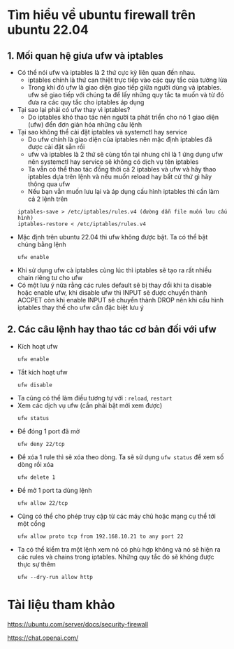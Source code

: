 # Tìm hiểu về ubuntu firewall trên ubuntu 22.04
## 1. Mối quan hệ giưa ufw và iptables
- Có thể nói ufw và iptables là 2 thứ cực kỳ liên quan đến nhau. 
  - iptables chính là thứ can thiệt trực tiếp vào các quy tắc của tường lửa
  - Trong khi đó ufw là giao diện giao tiếp giữa người dùng và iptables. ufw sẽ giao tiếp với chúng ta để lấy những quy tắc ta muốn và từ đó đưa ra các quy tắc cho iptables áp dụng
- Tại sao lại phải có ufw thay vì iptables?
  - Do iptables khó thao tác nên người ta phát triển cho nó 1 giao diện (ufw) đển đơn giản hóa những câu lệnh
- Tại sao không thể cài đặt iptables và systemctl hay service
  - Do ufw chính là giao diện của iptables nên mặc định iptables đã được cài đặt sẵn rồi
  - ufw và iptables là 2 thứ sẽ cùng tồn tại nhưng chỉ là 1 ứng dụng ufw nên systemctl hay service sẽ không có dịch vụ tên iptables 
  - Ta vẫn có thể thao tác đồng thời cả 2 iptables và ufw và hãy thao iptables dựa trên lệnh và nếu muốn reload hay bất cứ thứ gì hãy thông qua ufw
  - Nếu bạn vẫn muốn lưu lại và áp dụng cấu hình iptables thì cần làm cả 2 lệnh trên
  ```
  iptables-save > /etc/iptables/rules.v4 (đường dẫn file muốn lưu cấu hình)
  iptables-restore < /etc/iptables/rules.v4 
  ```
- Mặc định trên ubuntu 22.04 thì ufw không được bật. Ta có thể bật chúng bằng lệnh
  ```
  ufw enable
  ```
- Khi sử dụng ufw cà iptables cùng lúc thì iptables sẽ tạo ra rất nhiều chain riêng tư cho ufw
- Có một lưu ý nữa rằng các rules default sẽ bị thay đổi khi ta disable hoặc enable ufw, khi disable ufw thì INPUT sẽ được chuyển thành ACCPET còn khi enable INPUT sẽ chuyển thành DROP nên khi cấu hình iptables thay thế cho ufw cần đặc biệt lưu ý
## 2. Các câu lệnh hay thao tác cơ bản đối với ufw
- Kích hoạt ufw
  ```
  ufw enable
  ```
- Tắt kích hoạt ufw
  ```
  ufw disable
  ```
- Ta cũng có thể làm điều tương tự với : `reload`, `restart`
- Xem các dịch vụ ufw (cần phải bật mới xem được)
  ```
  ufw status
  ```
- Để đóng 1 port đã mở
  ```
  ufw deny 22/tcp
  ```
- Để xóa 1 rule thì sẽ xóa theo dòng. Ta sẽ sử dụng `ufw status` để xem số dòng rồi xóa
  ```
  ufw delete 1
  ```
- Để mở 1 port ta dùng lệnh
  ```
  ufw allow 22/tcp
  ```
- Cũng có thể cho phép truy cập từ các máy chủ hoặc mạng cụ thể tới một cổng
  ```
  ufw allow proto tcp from 192.168.10.21 to any port 22
  ```
- Ta có thể kiểm tra một lệnh xem nó có phù hợp không và nó sẽ hiện ra các rules và chains trong iptables. Những quy tắc đó sẽ không được thực sự thêm
  ```
  ufw --dry-run allow http
  ```
# Tài liệu tham khảo
https://ubuntu.com/server/docs/security-firewall

https://chat.openai.com/